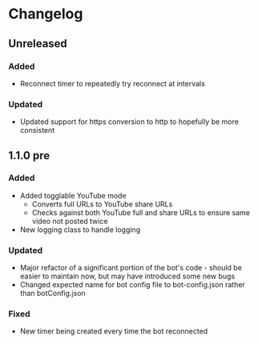 # Changelog

## Unreleased

### Added
- Reconnect timer to repeatedly try reconnect at intervals

### Updated

- Updated support for https conversion to http to hopefully be more consistent

## 1.1.0 pre

### Added

- Added togglable YouTube mode
    - Converts full URLs to YouTube share URLs
    - Checks against both YouTube full and share URLs to ensure same video not posted twice
- New logging class to handle logging

### Updated
- Major refactor of a significant portion of the bot's code - should be easier to maintain now, but may have introduced some new bugs
- Changed expected name for bot config file to bot-config.json rather than botConfig.json

### Fixed
- New timer being created every time the bot reconnected
